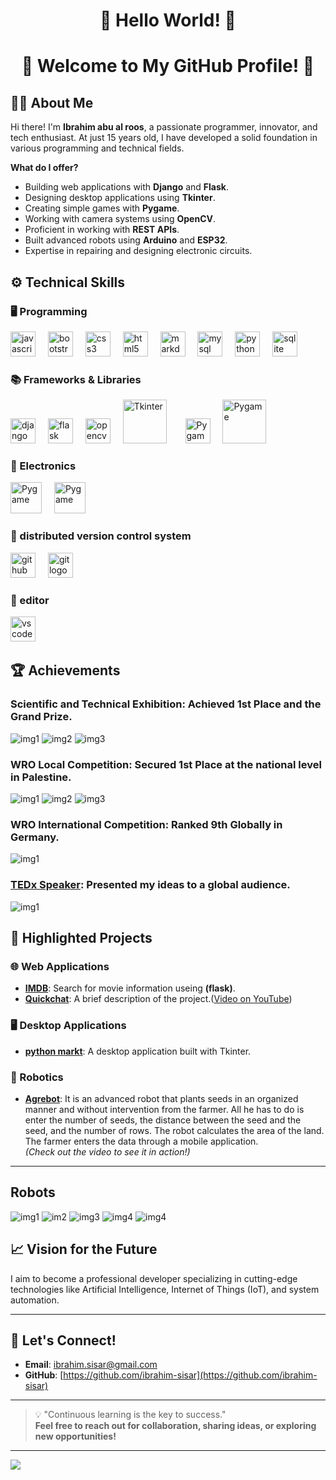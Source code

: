 <div align="center"><h1>👋 Hello World! 👋</h1></div>
<div align="center"><h1>🌟 Welcome to My GitHub Profile! 🌟</h1></div>

## 👨‍💻 About Me

Hi there! I'm **Ibrahim abu al roos**, a passionate programmer, innovator, and tech enthusiast. At just 15 years old, I have developed a solid foundation in various programming and technical fields.  

**What do I offer?**
- Building web applications with **Django** and **Flask**.
- Designing desktop applications using **Tkinter**.
- Creating simple games with **Pygame**.
- Working with camera systems using **OpenCV**.
- Proficient in working with **REST APIs**.
- Built advanced robots using **Arduino** and **ESP32**.
- Expertise in repairing and designing electronic circuits.
## ⚙️ Technical Skills
### 🖥️ Programming
<div>
  <div align="left">
  <img src="https://cdn.jsdelivr.net/gh/devicons/devicon/icons/javascript/javascript-original.svg" height="40" alt="javascript logo"  />
  <img width="12" />
  <img src="https://cdn.jsdelivr.net/gh/devicons/devicon/icons/bootstrap/bootstrap-original.svg" height="40" alt="bootstrap logo"  />
  <img width="12" />
  <img src="https://cdn.jsdelivr.net/gh/devicons/devicon/icons/css3/css3-original.svg" height="40" alt="css3 logo"  />
  <img width="12" />
  <img src="https://cdn.jsdelivr.net/gh/devicons/devicon/icons/html5/html5-original.svg" height="40" alt="html5 logo"  />
  <img width="12" />
  <img src="https://cdn.jsdelivr.net/gh/devicons/devicon/icons/markdown/markdown-original.svg" height="40" alt="markdown logo"  />
  <img width="12" />
  <img src="https://cdn.jsdelivr.net/gh/devicons/devicon/icons/mysql/mysql-original.svg" height="40" alt="mysql logo"  />
  <img width="12" />
  <img src="https://cdn.jsdelivr.net/gh/devicons/devicon/icons/python/python-original.svg" height="40" alt="python logo"  />
  <img width="12" />
  <img src="https://cdn.jsdelivr.net/gh/devicons/devicon/icons/sqlite/sqlite-original.svg" height="40" alt="sqlite logo"  />
  <img width="12" />
</div>


### 📚 Frameworks & Libraries
<div>
  <img src="https://cdn.jsdelivr.net/gh/devicons/devicon/icons/django/django-plain.svg" height="40" alt="django logo"  />
  <img width="12" />
  <img src="https://cdn.jsdelivr.net/gh/devicons/devicon/icons/flask/flask-original.svg" height="40" alt="flask logo"  />
  <img width="12" />
  <img src="https://cdn.jsdelivr.net/gh/devicons/devicon/icons/opencv/opencv-original.svg" height="40" alt="opencv logo"  />
  <img width="12" />
  <img src="https://miro.medium.com/v2/resize:fit:1400/format:webp/1*wEAtpMCNxjcW_9VZyGafdg.png" height="70" alt="Tkinter">
  <img width="22" />
  <img src="https://upload.wikimedia.org/wikipedia/commons/b/be/Pygame_logo.svg" height="40" alt="Pygame">
  <img width="12" />
  <img src="https://storage.caktusgroup.com/media/blog-images/drf-logo2.png" height="70" alt="Pygame">
  <img width="12" />
</div>

### 🔧 Electronics
<div>
  <img src="https://cdn.jsdelivr.net/gh/devicons/devicon/icons/arduino/arduino-original.svg" height="50" alt="Pygame">
  <img width="12" />
  <img src="https://upload.wikimedia.org/wikipedia/commons/2/22/Logo_von_Espressif.png" height="50" alt="Pygame">
  <img width="12" />
</div>

### 🔄 distributed version control system
<div>
  <img src="https://cdn.jsdelivr.net/gh/devicons/devicon/icons/github/github-original.svg" height="40" alt="github logo"  />
  <img width="12" />
  <img src="https://cdn.jsdelivr.net/gh/devicons/devicon/icons/git/git-original.svg" height="40" alt="git logo"  />
  <img width="12" />
</div>

### 📑 editor
<div>
  <img src="https://cdn.jsdelivr.net/gh/devicons/devicon/icons/vscode/vscode-original.svg" height="40" alt="vscode logo"  />
  <img width="12" />
</div>

## 🏆 Achievements 

<!-- <img src="img1.jpg"> -->
### **Scientific and Technical Exhibition**: Achieved **1st Place** and the Grand Prize.
![img1](image6_resized_255x255.jpg)
![img2](image9_resized_255x255.JPG)
![img3](image10_resized_255x255.JPG)
<!-- [img4](image11_resized_255x255.jpg) -->
### **WRO Local Competition**: Secured **1st Place** at the national level in Palestine.
![img1](image2_resized_255x255.jpg)
![img2](image3_resized_255x255.jpg)
![img3](image4_resized_255x255.jpg)
<!-- [img4](image5_resized_255x255.jpg)-->
### **WRO International Competition**: Ranked **9th Globally** in Germany.
![img1](image1_resized_255x255.jpg)
### **[TEDx Speaker](https://www.youtube.com/watch?v=hQ-MoyboAKo)**: Presented my ideas to a global audience.
![img1](tedx.png)

## 📂 Highlighted Projects

### 🌐 Web Applications
 - **[IMDB](https://github.com/ibrahim-sisar/IMDB)**: Search for movie information useing **(flask)**.
 - **[Quickchat](https://github.com/ibrahim-sisar/QuickChat)**: A brief description of the project.([Video on YouTube](https://www.youtube.com/watch?v=gQidJSOYlCc))

### 🖥️ Desktop Applications
- **[python markt](https://github.com/ibrahim-sisar/python-markt)**: A desktop application built with Tkinter.

### 🤖 Robotics
- **[Agrebot](https://youtu.be/0nFlWDTcbfs)**: It is an advanced robot that plants seeds in an organized manner and without intervention from the farmer. All he has to do is enter the number of seeds, the distance between the seed and the seed, and the number of rows. The robot calculates the area of ​​the land. The farmer enters the data through a mobile application.  
  *(Check out the video to see it in action!)*



---
## Robots
![img1](image9_resized_255x255.JPG)
![im2](image3_resized_255x255.jpg)
![img3](image7_resized_255x255.jpg)
![img4](image1_resized_255x255.jpg)
![img4](image11_resized_255x255.jpg)
## 📈 Vision for the Future

I aim to become a professional developer specializing in cutting-edge technologies like Artificial Intelligence, Internet of Things (IoT), and system automation.

---


## 🤝 Let's Connect!

- **Email**: [ibrahim.sisar@gmail.com](ibrahim.sisar@gmail.com)
- **GitHub**: [https://github.com/ibrahim-sisar](https://github.com/ibrahim-sisar)

---

> 💡 "Continuous learning is the key to success."  
> **Feel free to reach out for collaboration, sharing ideas, or exploring new opportunities!**
---
![](https://komarev.com/ghpvc/?username=ibrahim-sisar)
